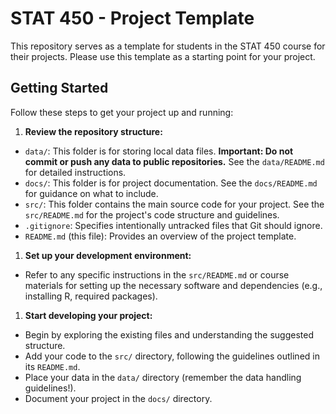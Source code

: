 # STAT 450 - Project Template

This repository serves as a template for students in the STAT 450 course for their projects. Please use this template as a starting point for your project.

## Getting Started

Follow these steps to get your project up and running:

1. **Review the repository structure:**
  - `data/`: This folder is for storing local data files. **Important: Do not commit or push any data to public repositories.** See the `data/README.md` for detailed instructions.
  - `docs/`: This folder is for project documentation. See the `docs/README.md` for guidance on what to include.
  - `src/`: This folder contains the main source code for your project. See the `src/README.md` for the project's code structure and guidelines.
  - `.gitignore`: Specifies intentionally untracked files that Git should ignore.
  - `README.md` (this file): Provides an overview of the project template.
    
1. **Set up your development environment:**
  - Refer to any specific instructions in the `src/README.md` or course materials for setting up the necessary software and dependencies (e.g., installing R, required packages).
    
1. **Start developing your project:**
  - Begin by exploring the existing files and understanding the suggested structure.
  - Add your code to the `src/` directory, following the guidelines outlined in its `README.md`.
  - Place your data in the `data/` directory (remember the data handling guidelines!).
  - Document your project in the `docs/` directory.

